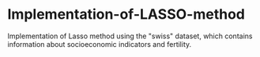 # Implementation-of-LASSO-method

Implementation of Lasso method using the "swiss" dataset, which contains information about socioeconomic indicators and fertility.
